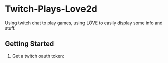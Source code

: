 # Twitch-Plays-Love2d
Using twitch chat to play games, using LÖVE to easily display some info and stuff.

## Getting Started

1. Get a twitch oauth token: 
